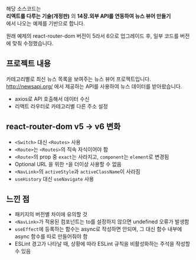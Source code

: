해당 소스코드는  
**리액트를 다루는 기술(개정판)** 의 **14장.외부 API를 연동하여 뉴스 뷰어 만들기**  
에서 나오는 예제를 기반으로 합니다.

원래 예제의 react-router-dom 버전이 5라서 6으로 업그레이드 후, 일부 코드를 버전에 맞춰 수정했습니다.

## 프로젝트 내용

카테고리별로 최신 뉴스 목록을 보여주는 뉴스 뷰어 프로젝트입니다.
http://newsapi.org/ 에서 제공하는 API를 사용하여 뉴스 데이터를 받아왔습니다.

-   axios로 API 호출해서 데이터 수신
-   리액트 라우터로 카테고리별 다른 주소 설정

## react-router-dom v5 -> v6 변화

-   `<Switch>` 대신 `<Routes>` 사용
-   `<Route>`는 `<Routes>`의 직속 자식이어야 함
-   `<Route>`의 prop 중 `exact`는 사라지고, `component`는 `element`로 변경됨
-   Optional URL 을 위한 `*`을 더이상 사용할 수 없음
-   `<NavLink>`의 `activeStyle`과 `activeClassName`이 사라짐
-   `useHistory` 대신 `useNavigate` 사용

## 느낀 점

-   패키지의 버전별 차이에 유의할 것
-   `<NavLink>`가 적용된 컴포넌트는 to를 설정하지 않으면 undefined 오류가 발생함
-   `useEffect`에 등록하는 함수는 async로 작성하면 안되며, 그 대신 함수 내부에 async 함수를 따로 만들어줘야 함
-   ESLint 경고가 나타날 때, 상황에 따라 ESLint 규칙을 비활성화하는 주석을 작성할 수 있음
